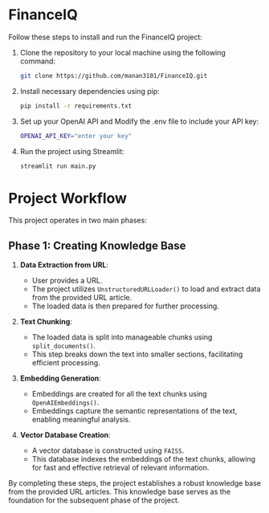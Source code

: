 # FinanceIQ

Follow these steps to install and run the FinanceIQ project:
1. Clone the repository to your local machine using the following command:
   ```bash
   git clone https://github.com/manan3101/FinanceIQ.git
2. Install necessary dependencies using pip:
   ```bash
   pip install -r requirements.txt
3. Set up your OpenAI API and Modify the .env file to include your API key:
   ```bash
   OPENAI_API_KEY="enter your key"
4. Run the project using Streamlit:
   ```bash
   streamlit run main.py
   ```

# Project Workflow

This project operates in two main phases:

## Phase 1: Creating Knowledge Base

1. **Data Extraction from URL**:
   - User provides a URL.
   - The project utilizes `UnstructuredURLLoader()` to load and extract data from the provided URL article.
   - The loaded data is then prepared for further processing.

2. **Text Chunking**:
   - The loaded data is split into manageable chunks using `split_documents()`.
   - This step breaks down the text into smaller sections, facilitating efficient processing.

3. **Embedding Generation**:
   - Embeddings are created for all the text chunks using `OpenAIEmbeddings()`.
   - Embeddings capture the semantic representations of the text, enabling meaningful analysis.

4. **Vector Database Creation**:
   - A vector database is constructed using `FAISS`.
   - This database indexes the embeddings of the text chunks, allowing for fast and effective retrieval of relevant information.

By completing these steps, the project establishes a robust knowledge base from the provided URL articles. This knowledge base serves as the foundation for the subsequent phase of the project.






